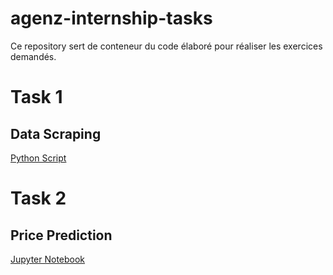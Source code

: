 # agenz-internship-tasks
Ce repository sert de conteneur du code élaboré pour réaliser les exercices demandés.

# Task 1 
## Data Scraping
[Python Script](https://github.com/najwa-errachidy/agenz-internship-tasks/blob/main/mubawab-scraper.py)


# Task 2
## Price Prediction
[Jupyter Notebook](https://github.com/najwa-errachidy/agenz-internship-tasks/blob/main/house_price_prediction/price_prediction.ipynb)
